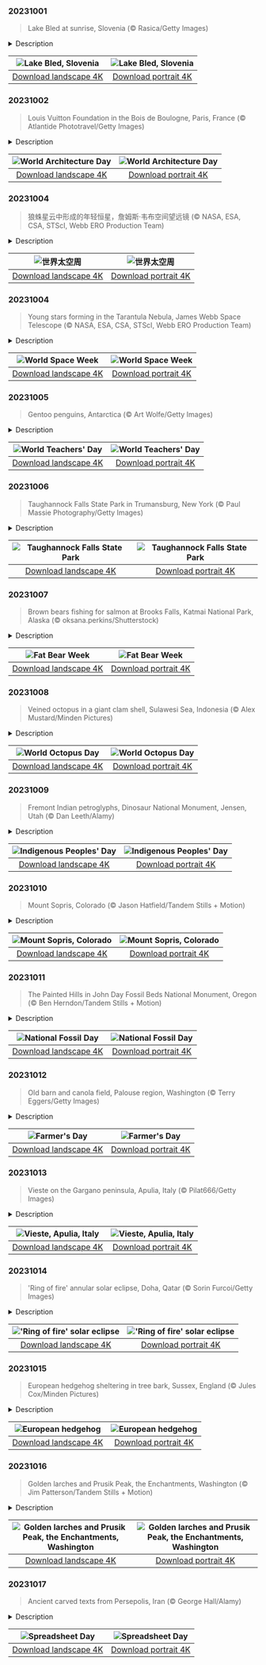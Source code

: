 

### 20231001

> Lake Bled at sunrise, Slovenia (© Rasica/Getty Images)

<details>
<summary>Description</summary>

> Nestled amidst the Julian Alps, Slovenia's Lake Bled invites you to step into a storybook setting. The star of the show? The tiny Bled Island, which beckons with the promise of legends and 'rowmance.' Make your way there on a traditional, flat-bottomed pletna boat, piloted by oarsmen whose skills have been handed down through generations since 1740. The island is home to the 17th-century Assumption of Mary Church, with its special bell that, legend says, will make wishes come true. If you look to the shore directly above the island in our image, you can spot Bled Castle overlooking the lake's expanse. The castle—one of the oldest in Slovenia—is positioned on a precipice above the town of Bled on the northwestern shore of the lake.
> 
> 
> 
> 

</details>

| ![Lake Bled, Slovenia](https://cn.bing.com/th?id=OHR.LakeBledSunrise_EN-US2708574517_UHD.jpg&pid=hp&w=400&h=224&rs=1&c=4) | ![Lake Bled, Slovenia](https://cn.bing.com/th?id=OHR.LakeBledSunrise_EN-US2708574517_1080x1920.jpg&pid=hp&w=155&h=315&rs=1&c=4) |
|:---------:|:---------:|
| [Download landscape 4K](https://cn.bing.com/th?id=OHR.LakeBledSunrise_EN-US2708574517_UHD.jpg) | [Download portrait 4K](https://cn.bing.com/th?id=OHR.LakeBledSunrise_EN-US2708574517_1080x1920.jpg) |

### 20231002

> Louis Vuitton Foundation in the Bois de Boulogne, Paris, France (© Atlantide Phototravel/Getty Images)

<details>
<summary>Description</summary>

> Did you know that the name Louis Vuitton is linked with more than just fashion? The eye-catching structure in today's image is the Louis Vuitton Foundation, an art museum and cultural center in Paris, France. The extravagant building opened in 2014, the result of a collaboration between the luxury goods company's CEO, Bernard Arnault, and renowned architect Frank Gehry. Gehry drew inspiration from iconic Parisian buildings, including the glass-roofed 19th-century Grand Palais exhibition hall, and applied concepts from 19th-century English landscape gardens.
> 
> But architecture isn't just about stunning grand structures like this one. World Architecture Day was established in 1985 by the International Union of Architects to align with UN World Habitat Day. On the first Monday of October, both reflect on the basic rights of everyone to housing and shelter, and the responsibilities of those who shape towns and cities.
> 
> 

</details>

| ![World Architecture Day](https://cn.bing.com/th?id=OHR.VuittonFoundation_EN-US2808914200_UHD.jpg&pid=hp&w=400&h=224&rs=1&c=4) | ![World Architecture Day](https://cn.bing.com/th?id=OHR.VuittonFoundation_EN-US2808914200_1080x1920.jpg&pid=hp&w=155&h=315&rs=1&c=4) |
|:---------:|:---------:|
| [Download landscape 4K](https://cn.bing.com/th?id=OHR.VuittonFoundation_EN-US2808914200_UHD.jpg) | [Download portrait 4K](https://cn.bing.com/th?id=OHR.VuittonFoundation_EN-US2808914200_1080x1920.jpg) |

### 20231004

> 狼蛛星云中形成的年轻恒星，詹姆斯·韦布空间望远镜 (© NASA, ESA, CSA, STScI, Webb ERO Production Team)

<details>
<summary>Description</summary>

> 每年10月4日至10日是世界太空周，可以让全世界的人了解太空探索和太空技术带来的诸多好处，并庆祝人类在地外取得的成就。其中令人惊叹的宇宙奇观是狼蛛星云，由美国宇航局的詹姆斯·韦伯太空望远镜拍摄。狼蛛星云是本星系群中最明亮、最大的恒星形成区，本星系群也是银河系的所在地。该星云巨大的体积和动态能量为宇宙学家和天文学家提供了大量引人注目的素材。
> 
> 
> 
> 

</details>

| ![世界太空周](https://cn.bing.com/th?id=OHR.TarantulaNebula_ZH-CN9340300473_UHD.jpg&pid=hp&w=400&h=224&rs=1&c=4) | ![世界太空周](https://cn.bing.com/th?id=OHR.TarantulaNebula_ZH-CN9340300473_1080x1920.jpg&pid=hp&w=155&h=315&rs=1&c=4) |
|:---------:|:---------:|
| [Download landscape 4K](https://cn.bing.com/th?id=OHR.TarantulaNebula_ZH-CN9340300473_UHD.jpg) | [Download portrait 4K](https://cn.bing.com/th?id=OHR.TarantulaNebula_ZH-CN9340300473_1080x1920.jpg) |

### 20231004

> Young stars forming in the Tarantula Nebula, James Webb Space Telescope (© NASA, ESA, CSA, STScI, Webb ERO Production Team)

<details>
<summary>Description</summary>

> It's World Space Week, an opportunity to celebrate humanity's extraterrestrial achievements, as well as the benefits that come from space exploration and technology. The star of our homepage is actually a star-forming region known as the Tarantula Nebula, found in the same group of galaxies as our Milky Way. This detailed image was captured by the powerful James Webb Space Telescope and shows thousands of never-before-seen stars, previously obscured by cosmic dust. The nebula's colossal size and dynamic energy offer plenty of compelling material for astronomers and stargazers of all stripes.
> 
> 
> 
> 

</details>

| ![World Space Week](https://cn.bing.com/th?id=OHR.TarantulaNebula_EN-US3085335513_UHD.jpg&pid=hp&w=400&h=224&rs=1&c=4) | ![World Space Week](https://cn.bing.com/th?id=OHR.TarantulaNebula_EN-US3085335513_1080x1920.jpg&pid=hp&w=155&h=315&rs=1&c=4) |
|:---------:|:---------:|
| [Download landscape 4K](https://cn.bing.com/th?id=OHR.TarantulaNebula_EN-US3085335513_UHD.jpg) | [Download portrait 4K](https://cn.bing.com/th?id=OHR.TarantulaNebula_EN-US3085335513_1080x1920.jpg) |

### 20231005

> Gentoo penguins, Antarctica (© Art Wolfe/Getty Images)

<details>
<summary>Description</summary>

> It's World Teachers' Day, time to celebrate those who dedicate their lives to transmitting knowledge, skills, and experience. Just as teachers shape minds and futures, nature too offers its own ways of passing knowledge. Nestled in the rocky landscapes of the Antarctic Peninsula and Antarctic islands, gentoo penguin hatchlings, born in pairs, benefit from dedicated parental support. The father and mother raise them in a bonded, monogamous pair, bringing food back to the stony nest they have built together. After being fed and raised for 30 days, the chicks join a larger flock known as a crèche or nursery for safety and to learn social behavior. Penguin parents and their community pass on their wisdom through the language of survival.
> 
> 
> 
> 

</details>

| ![World Teachers' Day](https://cn.bing.com/th?id=OHR.GentooJump_EN-US3267430533_UHD.jpg&pid=hp&w=400&h=224&rs=1&c=4) | ![World Teachers' Day](https://cn.bing.com/th?id=OHR.GentooJump_EN-US3267430533_1080x1920.jpg&pid=hp&w=155&h=315&rs=1&c=4) |
|:---------:|:---------:|
| [Download landscape 4K](https://cn.bing.com/th?id=OHR.GentooJump_EN-US3267430533_UHD.jpg) | [Download portrait 4K](https://cn.bing.com/th?id=OHR.GentooJump_EN-US3267430533_1080x1920.jpg) |

### 20231006

> Taughannock Falls State Park in Trumansburg, New York (© Paul Massie Photography/Getty Images)

<details>
<summary>Description</summary>

> Taughannock Falls State Park, in New York's scenic Finger Lakes area, is home to this magnificent waterfall of the same name, which plunges 215 feet over the cliffs into the gorge below. The park also boasts stunning pathways, unique rock formations, and numerous wild animals. It's not certain where the name Taughannock came from, though a leading theory says it is a combination of Iroquois and Algonquin terms, roughly translating to 'great fall in the woods.' The park, which was founded in 1924, guarantees visitors memorable adventures, whether you hike the rim paths for panoramic views of the falls and rock formations, take a plunge in Cayuga Lake, or bring a pair of binoculars for birding. A keen eye can spot winged locals such as turkey vultures, common loons, and great horned owls.
> 
> 
> 
> 

</details>

| ![Taughannock Falls State Park](https://cn.bing.com/th?id=OHR.TaughannockFalls_EN-US8509030625_UHD.jpg&pid=hp&w=400&h=224&rs=1&c=4) | ![Taughannock Falls State Park](https://cn.bing.com/th?id=OHR.TaughannockFalls_EN-US8509030625_1080x1920.jpg&pid=hp&w=155&h=315&rs=1&c=4) |
|:---------:|:---------:|
| [Download landscape 4K](https://cn.bing.com/th?id=OHR.TaughannockFalls_EN-US8509030625_UHD.jpg) | [Download portrait 4K](https://cn.bing.com/th?id=OHR.TaughannockFalls_EN-US8509030625_1080x1920.jpg) |

### 20231007

> Brown bears fishing for salmon at Brooks Falls, Katmai National Park, Alaska (© oksana.perkins/Shutterstock)

<details>
<summary>Description</summary>

> Are you ready for winter? These brown bears of Katmai National Park sure are, and their efforts won't go unrewarded. Each year, park rangers organize a bracketed tournament to crown one ravenous contender as the fattest bear. Webcams are set up so anyone can join the crowds watching these bears chow down on sockeye salmon, as the fish return to the park to spawn. Once you've witnessed the feast, you can vote for which bear you think should win the title. New generations will bring new competitors, but they have big paw prints to fill. Bears such as Beadnose and 747—each animal has an ID number and several have names—are repeat champions but fat bear Otis reigns supreme, with four titles to his name. This year's Fat Bear Week finishes on Tuesday, October 10.
> 
> 
> 
> 

</details>

| ![Fat Bear Week](https://cn.bing.com/th?id=OHR.GrizzlyFalls_EN-US9219501224_UHD.jpg&pid=hp&w=400&h=224&rs=1&c=4) | ![Fat Bear Week](https://cn.bing.com/th?id=OHR.GrizzlyFalls_EN-US9219501224_1080x1920.jpg&pid=hp&w=155&h=315&rs=1&c=4) |
|:---------:|:---------:|
| [Download landscape 4K](https://cn.bing.com/th?id=OHR.GrizzlyFalls_EN-US9219501224_UHD.jpg) | [Download portrait 4K](https://cn.bing.com/th?id=OHR.GrizzlyFalls_EN-US9219501224_1080x1920.jpg) |

### 20231008

> Veined octopus in a giant clam shell, Sulawesi Sea, Indonesia (© Alex Mustard/Minden Pictures)

<details>
<summary>Description</summary>

> What exactly are we looking at here? The veined octopus, also known as the coconut octopus, is one of the smartest animals on Earth, building shelters from seashells and coconut shells. If you peek inside, you may spot those telltale suction cups that cover the creature's eight limbs. These arms contain clusters of neurons, which make them particularly sensitive, and each arm can be used separately to perform complex tasks. Octopuses can also match the color—sometimes even the texture—of their environment, making them even more difficult to spot. There's lots more to learn about these fascinating animals, and World Octopus Day is a great day to do it. You could always start with the Academy Award-winning documentary 'My Octopus Teacher.'
> 
> 
> 
> 

</details>

| ![World Octopus Day](https://cn.bing.com/th?id=OHR.OctoClam_EN-US9467607669_UHD.jpg&pid=hp&w=400&h=224&rs=1&c=4) | ![World Octopus Day](https://cn.bing.com/th?id=OHR.OctoClam_EN-US9467607669_1080x1920.jpg&pid=hp&w=155&h=315&rs=1&c=4) |
|:---------:|:---------:|
| [Download landscape 4K](https://cn.bing.com/th?id=OHR.OctoClam_EN-US9467607669_UHD.jpg) | [Download portrait 4K](https://cn.bing.com/th?id=OHR.OctoClam_EN-US9467607669_1080x1920.jpg) |

### 20231009

> Fremont Indian petroglyphs, Dinosaur National Monument, Jensen, Utah (© Dan Leeth/Alamy)

<details>
<summary>Description</summary>

> Our homepage today celebrates Indigenous Peoples' Day. In the US, the second Monday in October is dedicated to the enduring cultures that have shaped the nation. Among them are the Fremont people, who lived in and around what is now Utah, for more than 1,000 years up to 1300 CE. This broad group of communities left a lasting mark on their region with their distinctive petroglyphs, a form of ancient art chipped or carved into rock. Today, many Americans participate in Indigenous Day celebrations such as art exhibitions, traditional music, and storytelling. Locations such as Dinosaur National Monument, Fremont Indian State Park, and McKee Spring provide insights into the history of this ancient culture that lived here for centuries.
> 
> 
> 
> 

</details>

| ![Indigenous Peoples' Day](https://cn.bing.com/th?id=OHR.FremontPetroglyph_EN-US9601526664_UHD.jpg&pid=hp&w=400&h=224&rs=1&c=4) | ![Indigenous Peoples' Day](https://cn.bing.com/th?id=OHR.FremontPetroglyph_EN-US9601526664_1080x1920.jpg&pid=hp&w=155&h=315&rs=1&c=4) |
|:---------:|:---------:|
| [Download landscape 4K](https://cn.bing.com/th?id=OHR.FremontPetroglyph_EN-US9601526664_UHD.jpg) | [Download portrait 4K](https://cn.bing.com/th?id=OHR.FremontPetroglyph_EN-US9601526664_1080x1920.jpg) |

### 20231010

> Mount Sopris, Colorado (© Jason Hatfield/Tandem Stills + Motion)

<details>
<summary>Description</summary>

> The rising sun hits the twin peaks of Mount Sopris in this autumnal scene, in Colorado's Elk Mountains, in the Rockies. Known as East Sopris and West Sopris, the two summits are both 12,965 feet in elevation, towering over the town of Carbondale, in the Roaring Fork Valley. It's a common misconception that Mount Sopris was a volcano but, although magma built up beneath its surface, it never erupted. Instead, it crystallized about 10,000 feet beneath the Earth's surface, creating a massive rock-covered dome. Erosion by rain, melting snow and glacial ice then shaped it into this twin-peaked giant over tens of millions of years.
> 
> Mount Sopris was a hallowed site for Indigenous peoples, including the Ute tribes who have historically inhabited the region. The Roaring Fork and Crystal Valleys served as seasonal dwellings and hunting territories for the Parianuche and Yampa bands of the Ute people. The mountain continues to be a beloved emblem of the Colorado Rocky Mountains, drawing in visitors and adventurers alike.
> 
> 

</details>

| ![Mount Sopris, Colorado](https://cn.bing.com/th?id=OHR.SoprisSunrise_EN-US9658915846_UHD.jpg&pid=hp&w=400&h=224&rs=1&c=4) | ![Mount Sopris, Colorado](https://cn.bing.com/th?id=OHR.SoprisSunrise_EN-US9658915846_1080x1920.jpg&pid=hp&w=155&h=315&rs=1&c=4) |
|:---------:|:---------:|
| [Download landscape 4K](https://cn.bing.com/th?id=OHR.SoprisSunrise_EN-US9658915846_UHD.jpg) | [Download portrait 4K](https://cn.bing.com/th?id=OHR.SoprisSunrise_EN-US9658915846_1080x1920.jpg) |

### 20231011

> The Painted Hills in John Day Fossil Beds National Monument, Oregon (© Ben Herndon/Tandem Stills + Motion)

<details>
<summary>Description</summary>

> For National Fossil Day, we're looking at the mesmerizing Painted Hills, found in the John Day Fossil Beds National Monument in Oregon. Those stripes of red, tan, orange, and black were formed over tens of millions of years, the different layers in the claystone hills reflecting changes in the climate over that period. The monument itself is divided into three units, Painted Hills, Clarno, and Sheep Rock. In the latter, you'll find the Thomas Condon Visitor Center with a paleontology lab and a museum displaying hundreds of fossils. In the fossil beds, the remains of more than 100 species of mammals have been found, including saber-toothed tigers, turtles, and opossums, as well as many fossilized plant species. While the landscape might sometimes look otherworldly, it offers us a peek into Earth's dynamic and fascinating history.
> 
> 
> 
> 

</details>

| ![National Fossil Day](https://cn.bing.com/th?id=OHR.JohnDayFossil_EN-US9957224234_UHD.jpg&pid=hp&w=400&h=224&rs=1&c=4) | ![National Fossil Day](https://cn.bing.com/th?id=OHR.JohnDayFossil_EN-US9957224234_1080x1920.jpg&pid=hp&w=155&h=315&rs=1&c=4) |
|:---------:|:---------:|
| [Download landscape 4K](https://cn.bing.com/th?id=OHR.JohnDayFossil_EN-US9957224234_UHD.jpg) | [Download portrait 4K](https://cn.bing.com/th?id=OHR.JohnDayFossil_EN-US9957224234_1080x1920.jpg) |

### 20231012

> Old barn and canola field, Palouse region, Washington (© Terry Eggers/Getty Images)

<details>
<summary>Description</summary>

> Come and gather around, folks! It's time to express our gratitude toward the harvesting heroes, the guardians of crops: farmers. Farmer's Day is a celebration of determination and a deep-rooted relationship with the land. From dusk to dawn throughout the seasons, farmers work tirelessly to ensure that produce shelves stay stocked. The interior northwest's Palouse region is one of the country's most fertile farming regions, with rolling hills of wheat, legumes, and canola, as seen here today. Old barns with rusty roofs and weathered wood tell tales of harvests and hardships faced by generations of farmers. So, when you eat your next meal, we encourage you to take a moment and think of the workers who produced that food from the land.
> 
> 
> 
> 

</details>

| ![Farmer's Day](https://cn.bing.com/th?id=OHR.IdahoBarn_EN-US0098074838_UHD.jpg&pid=hp&w=400&h=224&rs=1&c=4) | ![Farmer's Day](https://cn.bing.com/th?id=OHR.IdahoBarn_EN-US0098074838_1080x1920.jpg&pid=hp&w=155&h=315&rs=1&c=4) |
|:---------:|:---------:|
| [Download landscape 4K](https://cn.bing.com/th?id=OHR.IdahoBarn_EN-US0098074838_UHD.jpg) | [Download portrait 4K](https://cn.bing.com/th?id=OHR.IdahoBarn_EN-US0098074838_1080x1920.jpg) |

### 20231013

> Vieste on the Gargano peninsula, Apulia, Italy (© Pilat666/Getty Images)

<details>
<summary>Description</summary>

> Vieste is a picturesque town on the eastern coast of Italy. With origins dating back thousands of years, its history is a tapestry woven by various civilizations, including the Normans, Byzantines, and Romans. The town's historic center is filled with charming narrow streets, ancient architecture, and a medieval Swabian castle overlooking the Adriatic Sea. Perched on dramatic limestone cliffs, its stunning natural landscape also boasts pristine beaches and clear waters that have Blue Flag certification for their quality. The famous Pizzomunno rock formation has various legends associated with it, often about a young man of the same name and his lover Cristalda. With its blend of history, natural wonders, and leisure pursuits, Vieste remains a captivating destination for those seeking an authentic Italian experience.
> 
> 
> 
> 

</details>

| ![Vieste, Apulia, Italy](https://cn.bing.com/th?id=OHR.ViesteItaly_EN-US0948108910_UHD.jpg&pid=hp&w=400&h=224&rs=1&c=4) | ![Vieste, Apulia, Italy](https://cn.bing.com/th?id=OHR.ViesteItaly_EN-US0948108910_1080x1920.jpg&pid=hp&w=155&h=315&rs=1&c=4) |
|:---------:|:---------:|
| [Download landscape 4K](https://cn.bing.com/th?id=OHR.ViesteItaly_EN-US0948108910_UHD.jpg) | [Download portrait 4K](https://cn.bing.com/th?id=OHR.ViesteItaly_EN-US0948108910_1080x1920.jpg) |

### 20231014

> 'Ring of fire' annular solar eclipse, Doha, Qatar (© Sorin Furcoi/Getty Images)

<details>
<summary>Description</summary>

> Sky gazers have been counting down to today: a 'ring of fire' annular solar eclipse is here to darken the skies over the Americas! Solar eclipses happen when the moon passes between the sun and Earth, casting parts of Earth into shadow. In an annular solar eclipse, a halo effect is created when the moon blocks out most but not all, of the sun's light. An annulus—or ring—of light remains visible. Seen here from Doha, Qatar, in 2019, the phenomenon will appear today over the United States—traveling from Oregon to Texas before continuing to Central America and ending in South America. While the 'ring of fire' is visible only in certain areas, partial eclipses will grace parts of all 50 states.
> 
> For those fortunate enough to live on the path of this cosmic show, be cautious. Do not look directly at the eclipse without specialized eye protection. Don't hesitate to make travel plans to see it, as the US will have to wait until 2039 for the next such event.
> 
> 

</details>

| !['Ring of fire' solar eclipse](https://cn.bing.com/th?id=OHR.RingEclipse_EN-US1077107553_UHD.jpg&pid=hp&w=400&h=224&rs=1&c=4) | !['Ring of fire' solar eclipse](https://cn.bing.com/th?id=OHR.RingEclipse_EN-US1077107553_1080x1920.jpg&pid=hp&w=155&h=315&rs=1&c=4) |
|:---------:|:---------:|
| [Download landscape 4K](https://cn.bing.com/th?id=OHR.RingEclipse_EN-US1077107553_UHD.jpg) | [Download portrait 4K](https://cn.bing.com/th?id=OHR.RingEclipse_EN-US1077107553_1080x1920.jpg) |

### 20231015

> European hedgehog sheltering in tree bark, Sussex, England (© Jules Cox/Minden Pictures)

<details>
<summary>Description</summary>

> Brown, round, tiny, and spiny—say hello to the European hedgehog. Our image was taken in Sussex, England, but you'll find these prickly creatures in gardens, parks, and woodland throughout Europe. Mostly nocturnal, they are welcomed by gardeners as they snack on snails and slugs. With leaves turning gold and the air getting chilly, our homepage hedgehog is all set to gain some weight for the winter.
> 
> Hedgehogs cozy up in their nests of logs and leaves and sleep away the winter blues. They slow down their heartbeats to conserve energy, helping them to survive on fat reserves until spring. Hedgehogs depend on their spines for defense against predators like foxes, badgers, and birds of prey. There are no native hedgehogs living in North America, but 17 species can be found across Europe, Asia, Africa, and New Zealand, snoozing the day away beneath bushes, leaves, and rocks and snuffling around by night.
> 
> 

</details>

| ![European hedgehog](https://cn.bing.com/th?id=OHR.AutumnHedgehog_EN-US1171311197_UHD.jpg&pid=hp&w=400&h=224&rs=1&c=4) | ![European hedgehog](https://cn.bing.com/th?id=OHR.AutumnHedgehog_EN-US1171311197_1080x1920.jpg&pid=hp&w=155&h=315&rs=1&c=4) |
|:---------:|:---------:|
| [Download landscape 4K](https://cn.bing.com/th?id=OHR.AutumnHedgehog_EN-US1171311197_UHD.jpg) | [Download portrait 4K](https://cn.bing.com/th?id=OHR.AutumnHedgehog_EN-US1171311197_1080x1920.jpg) |

### 20231016

> Golden larches and Prusik Peak, the Enchantments, Washington (© Jim Patterson/Tandem Stills + Motion)

<details>
<summary>Description</summary>

> That jagged granite summit is Prusik Peak, an icon of Washington state's Enchantments region, high in the Cascade Mountain range. Getting here means a long, strenuous hike, and for much of the year it is covered in snow. But from midsummer through the fall, hikers and climbers arrive here as the larch trees turn golden. The granite peaks and autumnal colors are not the only attractions. The Enchantments boasts more than 700 alpine lakes and ponds, as well as herds of grazing mountain goats that roam this corner of the scenic Alpine Lakes Wilderness.
> 
> 
> 
> 

</details>

| ![Golden larches and Prusik Peak, the Enchantments, Washington](https://cn.bing.com/th?id=OHR.GoldenEnchantments_EN-US1308880623_UHD.jpg&pid=hp&w=400&h=224&rs=1&c=4) | ![Golden larches and Prusik Peak, the Enchantments, Washington](https://cn.bing.com/th?id=OHR.GoldenEnchantments_EN-US1308880623_1080x1920.jpg&pid=hp&w=155&h=315&rs=1&c=4) |
|:---------:|:---------:|
| [Download landscape 4K](https://cn.bing.com/th?id=OHR.GoldenEnchantments_EN-US1308880623_UHD.jpg) | [Download portrait 4K](https://cn.bing.com/th?id=OHR.GoldenEnchantments_EN-US1308880623_1080x1920.jpg) |

### 20231017

> Ancient carved texts from Persepolis, Iran (© George Hall/Alamy)

<details>
<summary>Description</summary>

> Happy Spreadsheet Day! Be they a pivot table pro or an entry-level novice, spreadsheet users worldwide have one person to thank: Dan Bricklin released the first electronic spreadsheet program on this day in 1979. The day celebrates the sophisticated grids that have reshaped businesses from accounting and engineering to project management. But data handling did not begin in the digital age. Ancient civilizations had their own ways of recording and tracking the world around them, as seen in our homepage image.
> 
> Cuneiform, a script characterized by wedge-shaped symbols, was used to transcribe languages of the ancient Near East, a region roughly corresponding to today's Middle East. First developed around 3500 BCE, it was used for thousands of years, until the 1st century CE. In the early 17th century, the publication of Achaemenid royal inscriptions at Persepolis—in modern-day Iran—shed light again on cuneiform. These inscriptions had a mix of languages and were finally deciphered in the 19th century.
> 
> 

</details>

| ![Spreadsheet Day](https://cn.bing.com/th?id=OHR.SpreadsheetDay_EN-US1385391820_UHD.jpg&pid=hp&w=400&h=224&rs=1&c=4) | ![Spreadsheet Day](https://cn.bing.com/th?id=OHR.SpreadsheetDay_EN-US1385391820_1080x1920.jpg&pid=hp&w=155&h=315&rs=1&c=4) |
|:---------:|:---------:|
| [Download landscape 4K](https://cn.bing.com/th?id=OHR.SpreadsheetDay_EN-US1385391820_UHD.jpg) | [Download portrait 4K](https://cn.bing.com/th?id=OHR.SpreadsheetDay_EN-US1385391820_1080x1920.jpg) |